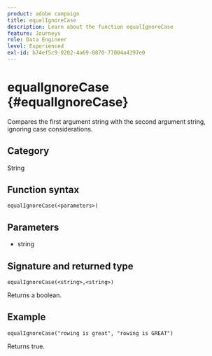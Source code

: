 ```yaml
---
product: adobe campaign
title: equalIgnoreCase
description: Learn about the function equalIgnoreCase
feature: Journeys
role: Data Engineer
level: Experienced
exl-id: b74ef5c9-0202-4a69-8870-77004a4397e0
---
```

# equalIgnoreCase {#equalIgnoreCase}

Compares the first argument string with the second argument string, ignoring case considerations.

## Category

String

## Function syntax

`equalIgnoreCase(<parameters>)`

## Parameters

* string

## Signature and returned type

`equalIgnoreCase(<string>,<string>)`

Returns a boolean.

## Example

`equalIgnoreCase("rowing is great", "rowing is GREAT")`

Returns true.
